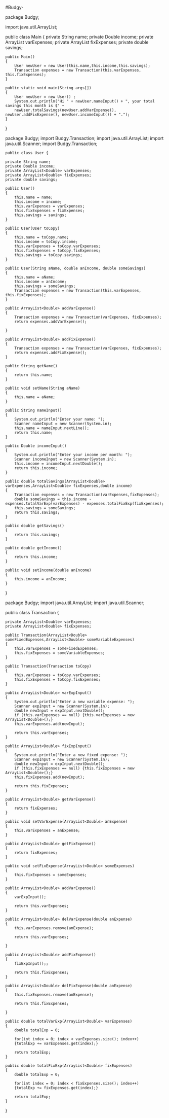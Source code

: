 #Budgy-

package Budgy;

import java.util.ArrayList;

public class Main
{
	private String name;
	private Double income;
	private ArrayList<Double> varExpenses;
	private ArrayList<Double> fixExpenses;
	private double savings;
	
	public Main()
	{
		User newUser = new User(this.name,this.income,this.savings);
		Transaction expenses = new Transaction(this.varExpenses, this.fixExpenses);
	}
	
	public static void main(String args[])
	{
		User newUser = new User() ;
		System.out.println("Hi " + newUser.nameInput() + ", your total savings this month is $" + 
		newUser.totalSavings(newUser.addVarExpense(), newUser.addFixExpense(), newUser.incomeInput()) + ".");
	}
	
}

package Budgy;
import Budgy.Transaction;
import java.util.ArrayList;
import java.util.Scanner; 
import Budgy.Transaction;

	public class User {
		
	private String name;
	private Double income;
	private ArrayList<Double> varExpenses;
	private ArrayList<Double> fixExpenses;
	private double savings;
	
	public User()
	{
		this.name = name;
		this.income = income;
		this.varExpenses = varExpenses;
		this.fixExpenses = fixExpenses;
		this.savings = savings;
	}
	
	public User(User toCopy)
	{
		this.name = toCopy.name;
		this.income = toCopy.income;
		this.varExpenses = toCopy.varExpenses;
		this.fixExpenses = toCopy.fixExpenses;
		this.savings = toCopy.savings;
	}
	
	public User(String aName, double anIncome, double someSavings)
	{
		this.name = aName;
		this.income = anIncome;
		this.savings = someSavings;
		Transaction expenses = new Transaction(this.varExpenses, this.fixExpenses);
	}

	public ArrayList<Double> addVarExpense()
	{
		Transaction expenses = new Transaction(varExpenses, fixExpenses);
		return expenses.addVarExpense();
		
	}
	
	public ArrayList<Double> addFixExpense()
	{
		Transaction expenses = new Transaction(varExpenses, fixExpenses);
		return expenses.addFixExpense();
	}

	public String getName()
	{
		return this.name;
	}
	
	public void setName(String aName)
	{
		this.name = aName;
	}
		
	public String nameInput()
	{
		System.out.println("Enter your name: ");
		Scanner nameInput = new Scanner(System.in);
		this.name = nameInput.nextLine();
		return this.name;
	}
		
	public Double incomeInput()
	{
		System.out.println("Enter your income per month: ");
		Scanner incomeInput = new Scanner(System.in);
		this.income = incomeInput.nextDouble();	
		return this.income;
	}
	
	public double totalSavings(ArrayList<Double> varExpenses,ArrayList<Double> fixExpenses,double income)
	{
		Transaction expenses = new Transaction(varExpenses,fixExpenses);
		double someSavings = this.income - expenses.totalVarExp(varExpenses) - expenses.totalFixExp(fixExpenses);
		this.savings = someSavings;
		return this.savings;
	}
	
	public double getSavings()
	{
		return this.savings;
	}

	public double getIncome() 
	{
		return this.income;
	}

	public void setIncome(double anIncome) 
	{
		this.income = anIncome;
	}
	
}

package Budgy;
import java.util.ArrayList;
import java.util.Scanner;

public class Transaction {
	
	
	private ArrayList<Double> varExpenses;
	private ArrayList<Double> fixExpenses;
	
	public Transaction(ArrayList<Double> someFixedExpenses,ArrayList<Double> someVariableExpenses)
	{
		this.varExpenses = someFixedExpenses;
		this.fixExpenses = someVariableExpenses;
	}
	
	public Transaction(Transaction toCopy) 
	{
		this.varExpenses = toCopy.varExpenses;
		this.fixExpenses = toCopy.fixExpenses;
	}

	public ArrayList<Double> varExpInput()
	{
		System.out.println("Enter a new variable expense: ");
		Scanner expInput = new Scanner(System.in);
		double newInput = expInput.nextDouble();
		if (this.varExpenses == null) {this.varExpenses = new ArrayList<Double>();}
		this.varExpenses.add(newInput);

		return this.varExpenses;
	}
	
	public ArrayList<Double> fixExpInput()
	{
		System.out.println("Enter a new fixed expense: ");
		Scanner expInput = new Scanner(System.in);
		double newInput = expInput.nextDouble();
		if (this.fixExpenses == null) {this.fixExpenses = new ArrayList<Double>();}
		this.fixExpenses.add(newInput);

		return this.fixExpenses;
	}
	
	public ArrayList<Double> getVarExpense() 
	{
		return fixExpenses;
	}

	public void setVarExpense(ArrayList<Double> anExpense) 
	{
		this.varExpenses = anExpense;
	}
	
	public ArrayList<Double> getFixExpense() 
	{
		return fixExpenses;
	}

	public void setFixExpense(ArrayList<Double> someExpenses) 
	{
		this.fixExpenses = someExpenses;
	}

	public ArrayList<Double> addVarExpense()
	{
		varExpInput();
		
		return this.varExpenses;
	}
		
	public ArrayList<Double> delVarExpense(double anExpense)
	{
		this.varExpenses.remove(anExpense);
			
		return this.varExpenses;
		
	}
	
	public ArrayList<Double> addFixExpense()
	{
		fixExpInput();;
		
		return this.fixExpenses;
	}
		
	public ArrayList<Double> delFixExpense(double anExpense)
	{
		this.fixExpenses.remove(anExpense);
			
		return this.fixExpenses;
		
	}

	public double totalVarExp(ArrayList<Double> varExpenses)
	{
		double totalExp = 0;
		
		for(int index = 0; index < varExpenses.size(); index++) 
		{totalExp += varExpenses.get(index);}
		
		return totalExp;
	}
	
	public double totalFixExp(ArrayList<Double> fixExpenses)
	{
		double totalExp = 0;
		
		for(int index = 0; index < fixExpenses.size(); index++) 
		{totalExp += fixExpenses.get(index);}
		
		return totalExp;
	}

}
